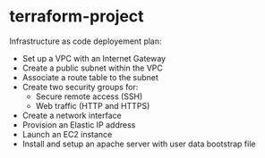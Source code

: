 # terraform-project

Infrastructure as code deployement plan:

- Set up a VPC with an Internet Gateway
- Create a public subnet within the VPC
- Associate a route table to the subnet
- Create two security groups for: 
    - Secure remote access (SSH) 
    - Web traffic (HTTP and HTTPS)  
- Create a network interface 
- Provision an Elastic IP address 
- Launch an EC2 instance 
- Install and setup an apache server with user data bootstrap file



